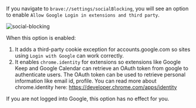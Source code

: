 If you navigate to `brave://settings/socialBlocking`, you will see an option to enable `Allow Google Login in extensions and third party`.

![social-blocking](https://jumde.github.io/img/social_blocking.png)

When this option is enabled:

1. It adds a third-party cookie exception for accounts.google.com so sites using `Login with Google` can work correctly.
2. It enables `chrome.identity` for extensions so extensions like Google Keep and Google Calendar can retrieve an OAuth token from google to authenticate users. The OAuth token can be used to retrieve personal information like email id, profile. You can read more about chrome.identity here: https://developer.chrome.com/apps/identity

If you are not logged into Google, this option has no effect for you.